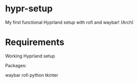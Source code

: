 # hypr-setup
My first functional Hyprland setup with rofi and waybar! (Arch)


# Requirements

Working Hyprland setup

Packages:

waybar
rofi
python
tkinter
